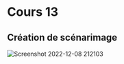 # Cours 13
## Création de scénarimage
![Screenshot 2022-12-08 212103](https://user-images.githubusercontent.com/112128292/206609493-6a4447c9-4692-4bf3-aea9-9bbaf1809da4.jpg)
